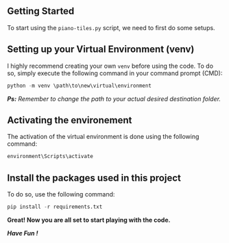 ## Getting Started
To start using the `piano-tiles.py` script, we need to first do some setups.

## Setting up your Virtual Environment (venv)
I highly recommend creating your own `venv` before using the code. To do so, simply execute the following command in your command prompt (CMD):
```python
python -m venv \path\to\new\virtual\environment
```
***Ps:** Remember to change the path to your actual desired destination folder.*

## Activating the environement 
The activation of the virtual environment is done using the following command: 
```python
environment\Scripts\activate
```

## Install the packages used in this project
To do so, use the following command: 
```python
pip install -r requirements.txt
```

**Great! Now you are all set to start playing with the code.**

***Have Fun !***




